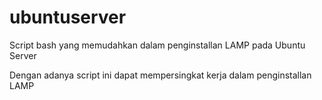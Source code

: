 # ubuntuserver
Script bash yang memudahkan dalam penginstallan LAMP pada Ubuntu Server

Dengan adanya script ini dapat mempersingkat kerja dalam penginstallan LAMP